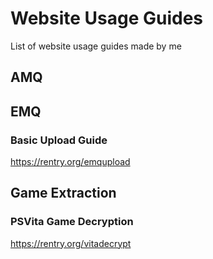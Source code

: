 # Website Usage Guides
List of website usage guides made by me

## AMQ

## EMQ
### Basic Upload Guide
https://rentry.org/emqupload

## Game Extraction
### PSVita Game Decryption
https://rentry.org/vitadecrypt
